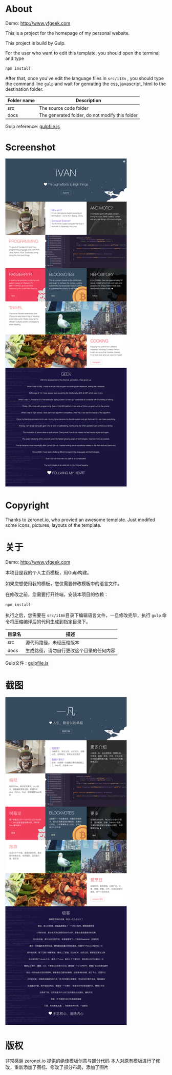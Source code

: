 # About

Demo: http://www.yfgeek.com

This is a project for the homepage of my personal website. 

This project is build by Gulp.

For the user who want to edit this template, you should open the terminal and type

```bash
npm install
```

After that, once you've edit the language files in  `src/i18n` , you should type the command line `gulp` and wait for genrating the  css, javascript, html to  the destination folder.

| Folder name | Description                              |
| ----------- | ---------------------------------------- |
| src         | The source code folder                   |
| docs        | The generated folder, do not modify this folder |

Gulp reference: [gulpfile.js](gulpfile.js)

# Screenshot

![](about/screenshot-en.jpg)



# Copyright

Thanks to zeronet.io, who provied an awesome template. Just modifed some icons, pictures, layouts of the template.



# 关于

Demo: http://www.yfgeek.com

本项目是我的个人主页模板，用Gulp构建。

如果您想使用我的模板，您仅需要修改模板中的语言文件。

在修改之前，您需要打开终端，安装本项目的依赖：

```bash
npm install
```

执行之后，您需要在  `src/i18n`目录下编辑语言文件，一旦修改完毕，执行 `gulp`  命令将压缩编译后的代码生成到指定目录下。

| 目录名  | 描述                   |
| ---- | -------------------- |
| src  | 源代码路径，未经压缩版本         |
| docs | 生成路径，请勿自行更改这个目录的任何内容 |

Gulp文件 : [gulpfile.js](gulpfile.js)

# 截图

![](about/screenshot.jpg)

# 版权
非常感谢 zeronet.io 提供的绝佳模板创意与部分代码
本人对原有模板进行了修改，重新添加了图标、修改了部分布局，添加了图片

